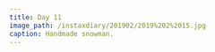 ```yaml
---
title: Day 11
image_path: /instaxdiary/201902/2019%202%2015.jpg
caption: Handmade snowman.
---
```


